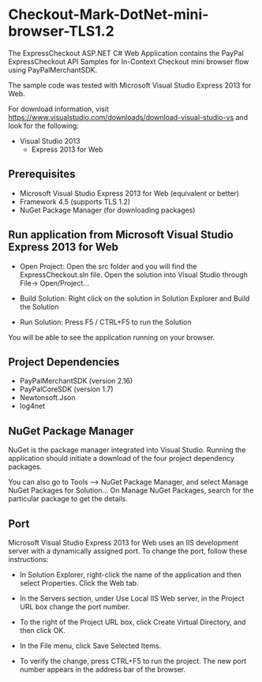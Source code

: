 # Checkout-Mark-DotNet-mini-browser-TLS1.2
The ExpressCheckout ASP.NET C# Web Application contains the PayPal ExpressCheckout API Samples for In-Context Checkout mini browser flow using PayPalMerchantSDK.

The sample code was tested with Microsoft Visual Studio Express 2013 for Web.

For download information, visit https://www.visualstudio.com/downloads/download-visual-studio-vs and look for the following:

* Visual Studio 2013
  * Express 2013 for Web 

Prerequisites
-------------
*	Microsoft Visual Studio Express 2013 for Web (equivalent or better)
  *	Framework 4.5 (supports TLS 1.2)
  *	NuGet Package Manager (for downloading packages)

Run application from Microsoft Visual Studio Express 2013 for Web
-----------------------------------------------------------------

* Open Project: Open the src folder and you will find the ExpressCheckout.sln file. Open the solution into Visual Studio through File-> Open/Project...

* Build Solution: Right click on the solution in Solution Explorer and Build the Solution

* Run Solution: Press F5 / CTRL+F5 to run the Solution

You will be able to see the application running on your browser.

Project Dependencies
---------------------

* PayPalMerchantSDK (version 2.16)
* PayPalCoreSDK (version 1.7)
* Newtonsoft.Json
* log4net

NuGet Package Manager
-------------------------------------------------------

NuGet is the package manager integrated into Visual Studio.  Running the application should initiate
a download of the four project dependency packages.
 
You can also go to Tools --> NuGet Package Manager, and select Manage NuGet Packages for Solution…
On Manage NuGet Packages, search for the particular package to get the details.

Port
---------------------
Microsoft Visual Studio Express 2013 for Web uses an IIS development server with a dynamically assigned port.  To change the port, follow these instructions:


* In Solution Explorer, right-click the name of the application and then select Properties. Click the Web tab.

* In the Servers section, under Use Local IIS Web server, in the Project URL box change the port number.

* To the right of the Project URL box, click Create Virtual Directory, and then click OK.

* In the File menu, click Save Selected Items.

* To verify the change, press CTRL+F5 to run the project. The new port number appears in the address bar of the browser.



